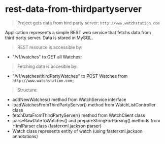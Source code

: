 # rest-data-from-thirdpartyserver

>Project gets data from hird party server: ``` http://www.watchstation.com ```

Application represents a simple REST web service that fetchs data from third party server. Data is stored in MySQL.

>REST resource is accessible by:
- "/v1/watches" to GET all Watches;

>Fetching data is accesible by:
- "/v1/watches/thirdPartyWatches" to POST Watches from ``` http://www.watchstation.com;``` 

>Structure:
  - addNewWatches() method from WatchService interface
  - loadWatchesFromThirdPartyServer() method from WatchListController class 
  - fetchDataFromThirdPartyServer() method from WatchClient class
  - parseRawDateToWatches() and  prepareStringForParsing() methods from HtmlParser class (fasterxml.jackson parser) 
  - Watch class represents entity of watch (using fasterxml.jackson annotations)
